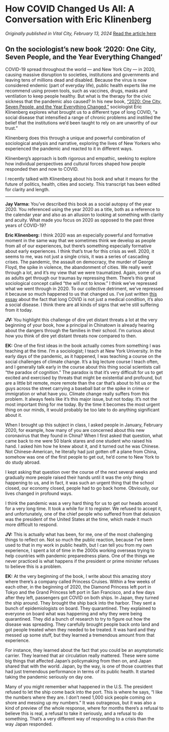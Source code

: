 # How COVID Changed Us All: A Conversation with Eric Klinenberg

*Originally published in Vital City, February 13, 2024*
[Read the article here](https://www.vitalcitynyc.org/articles/eric-klinenberg-interview)

## On the sociologist’s new book ‘2020: One City, Seven People, and the Year Everything Changed’

COVID-19 spread throughout the world — and New York City — in 2020, causing massive disruption to societies, institutions and governments and leaving tens of millions dead and disabled. Because the virus is now considered endemic (part of everyday life), public health experts like me recommend using proven tools, such as vaccines, drugs, masks and ventilation to keep people healthy. But what is the therapy for the civic sickness that the pandemic also caused? In his new book, [“2020: One City, Seven People, and the Year Everything Changed,”](https://www.penguinrandomhouse.com/books/704968/2020-by-eric-klinenberg/) sociologist Eric Klinenberg explores what brought us to a different type of long COVID, “a social disease that intensified a range of chronic problems and instilled the belief that the institutions we’d been taught to rely on are unworthy of our trust.”

Klinenberg does this through a unique and powerful combination of sociological analysis and narrative, exploring the lives of New Yorkers who experienced the pandemic and reacted to it in different ways.

Klinenberg’s approach is both rigorous and empathic, seeking to explore how individual perspectives and cultural forces shaped how people responded then and now to COVID.

I recently talked with Klinenberg about his book and what it means for the future of politics, health, cities and society. This transcript has been edited for clarity and length.

---

**Jay Varma:** You’ve described this book as a social autopsy of the year 2020. You referenced using the year 2020 as a title, both as a reference to the calendar year and also as an allusion to looking at something with clarity and acuity. What made you focus on 2020 as opposed to the past three years of COVID-19?

**Eric Klinenberg:** I think 2020 was an especially powerful and formative moment in the same way that we sometimes think we develop as people from all of our experiences, but there’s something especially formative about early experiences. I think that’s true for this crisis as well. 2020, it seems to me, was not just a single crisis, it was a series of cascading crises. The pandemic, the assault on democracy, the murder of George Floyd, the spike in violence, the abandonment of cities. We really went through a lot, and it’s my view that we were traumatized. Again, some of us as adults get through our traumas by repressing them. There’s this great sociological concept called “the will not to know.” I think we’ve repressed what we went through in 2020. To our collective detriment, we’ve repressed it because so much happened to us that changed us. I’ve just written [this essay](https://www.nytimes.com) about the fact that long COVID is not just a medical condition, it’s also a social disease. I think there are all kinds of signs that we’re still suffering from it today.

**JV:** You highlight this challenge of dire yet distant threats a lot at the very beginning of your book, how a principal in Chinatown is already hearing about the dangers through the families in their school. I’m curious about how you think of dire yet distant threats now compared to then.

**EK:** One of the first ideas in the book actually comes from something I was teaching at the time. I’m a sociologist; I teach at New York University. In the early days of the pandemic, as it happened, I was teaching a course on the social challenges of climate change. It’s a big lecture course I teach often, and I generally talk early in the course about this thing social scientists call “the paradox of cognition.” The paradox is that it’s very difficult for us to get excited and exercised by threats that might be existential and profound, but are a little bit remote, more remote than the car that’s about to hit us or the guys across the street carrying a baseball bat or the spike in crime or immigration or what have you. Climate change really suffers from this problem. It always feels like it’s this major issue, but not today. It’s not the most important thing for me today. By the time it becomes the most urgent thing on our minds, it would probably be too late to do anything significant about it.

When I brought up this subject in class, I asked people in January, February 2020, for example, how many of you are concerned about this new coronavirus that they found in China? When I first asked that question, what came back to me were 50 blank stares and one student who raised his hand. I asked him how he knew about it, and it turned out he was Chinese. Not Chinese-American, he literally had just gotten off a plane from China, somehow was one of the first people to get out, he’d come to New York to do study abroad.

I kept asking that question over the course of the next several weeks and gradually more people raised their hands until it was the only thing happening to us, and in fact, it was such an urgent thing that the school closed, our economy closed, people had to go back home. Obviously, our lives changed in profound ways.

I think the pandemic was a very hard thing for us to get our heads around for a very long time. It took a while for it to register. We refused to accept it, and unfortunately, one of the chief people who suffered from that delusion was the president of the United States at the time, which made it much more difficult to respond.

**JV:** This is actually what has been, for me, one of the most challenging things to reflect on. Not so much the public reaction, because I’ve been used to that in my work in public health, but I can tell you from my own experience, I spent a lot of time in the 2000s working overseas trying to help countries with pandemic preparedness plans. One of the things we never practiced is what happens if the president or prime minister refuses to believe this is a problem.

**EK:** At the very beginning of the book, I write about this amazing story where there’s a company called Princess Cruises. Within a few weeks of each other, in the beginning of 2020, the Diamond Princess left port in Tokyo and the Grand Princess left port in San Francisco, and a few days after they left, passengers got COVID on both ships. In Japan, they turned the ship around. They brought the ship back into the harbor. They sent a bunch of epidemiologists on board. They quarantined. They explained to everyone on board what was happening and why they were being quarantined. They did a bunch of research to try to figure out how the disease was spreading. They carefully brought people back onto land and got people treated when they needed to be treated. It was hard and they messed up some stuff, but they learned a tremendous amount from that experience.

For instance, they learned about the fact that you could be an asymptomatic carrier. They learned that air circulation really mattered. These were some big things that affected Japan’s policymaking from then on, and Japan shared that with the world. Japan, by the way, is one of those countries that had just tremendous performance in terms of its public health. It started taking the pandemic seriously on day one.

Many of you might remember what happened in the U.S. The president refused to let the ship come back into the port. This is where he says, “I like the numbers where they are. I don’t need 1,000 sick people coming on shore and messing up my numbers.” It was outrageous, but it was also a kind of preview of the whole response, where for months there’s a refusal to believe this is real, a refusal to take it seriously, and a refusal to do something. That’s a very different way of responding to a crisis than the way Japan responded.
